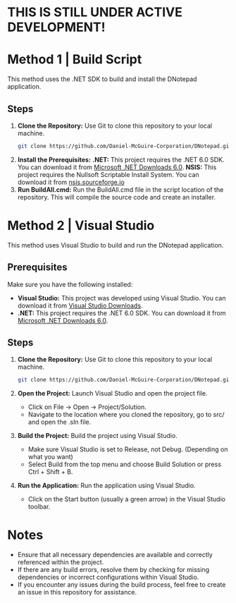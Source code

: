 # THIS IS STILL UNDER ACTIVE DEVELOPMENT!


# Method 1 | Build Script

This method uses the .NET SDK to build and install the DNotepad application.

## Steps

1. **Clone the Repository:**
   Use Git to clone this repository to your local machine.
   ```bash
   git clone https://github.com/Daniel-McGuire-Corporation/DNotepad.git
   ```
2. **Install the Prerequisites:**
   **.NET:** This project requires the .NET 6.0 SDK. You can download it from [Microsoft .NET Downloads 6.0](https://dotnet.microsoft.com/en-us/download/dotnet/6.0).
   **NSIS:** This project requires the Nullsoft Scriptable Install System. You can download it from [nsis.sourceforge.io](https://nsis.sourceforge.io/Download)
3. **Run BuildAll.cmd:**
   Run the BuildAll.cmd file in the script location of the repository. This will compile the source code and create an installer.

# Method 2 | Visual Studio

This method uses Visual Studio to build and run the DNotepad application.

## Prerequisites

Make sure you have the following installed:

- **Visual Studio:** This project was developed using Visual Studio. You can download it from [Visual Studio Downloads](https://visualstudio.microsoft.com/downloads/).
- **.NET:** This project requires the .NET 6.0 SDK. You can download it from [Microsoft .NET Downloads 6.0](https://dotnet.microsoft.com/en-us/download/dotnet/6.0).

## Steps

1. **Clone the Repository:**
   Use Git to clone this repository to your local machine.
   ```bash
   git clone https://github.com/Daniel-McGuire-Corporation/DNotepad.git
   ```

2. **Open the Project:**
   Launch Visual Studio and open the project file. 
    - Click on File -> Open -> Project/Solution.
    - Navigate to the location where you cloned the repository, go to src/ and open the .sln file.
    
3. **Build the Project:**
   Build the project using Visual Studio.
    - Make sure Visual Studio is set to Release, not Debug. (Depending on what you want)
    - Select Build from the top menu and choose Build Solution or press Ctrl + Shift + B.

4. **Run the Application:**
   Run the application using Visual Studio.
    - Click on the Start button (usually a green arrow) in the Visual Studio toolbar.

# Notes

- Ensure that all necessary dependencies are available and correctly referenced within the project.
- If there are any build errors, resolve them by checking for missing dependencies or incorrect configurations within Visual Studio.
- If you encounter any issues during the build process, feel free to create an issue in this repository for assistance.

